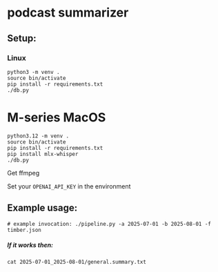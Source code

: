 # podcast summarizer

## Setup:

### Linux

```
python3 -m venv .
source bin/activate
pip install -r requirements.txt
./db.py
```

# M-series MacOS

```
python3.12 -m venv .
source bin/activate
pip install -r requirements.txt
pip install mlx-whisper
./db.py
```

Get ffmpeg

Set your `OPENAI_API_KEY` in the environment

## Example usage:

```
# example invocation: ./pipeline.py -a 2025-07-01 -b 2025-08-01 -f timber.json
```

##### If it works then:

```
cat 2025-07-01_2025-08-01/general.summary.txt
```

